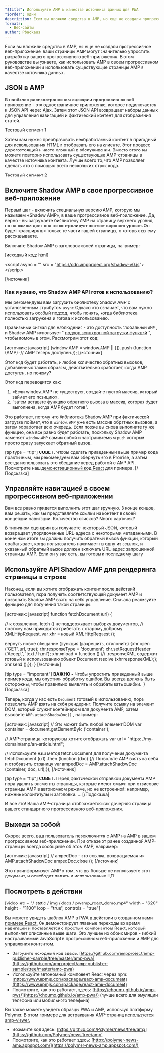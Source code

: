 ```yaml
---
"$title": Используйте AMP в качестве источника данных для PWA
"$order": один
description: Если вы вложили средства в AMP, но еще не создали прогрессивное веб-приложение, ваши страницы AMP могут значительно упростить разработку вашего прогрессивного веб-приложения.
formats:
  - Веб-сайты
author: Pbackaus
---
```


Если вы вложили средства в AMP, но еще не создали прогрессивное веб-приложение, ваши страницы AMP могут значительно упростить разработку вашего прогрессивного веб-приложения. В этом руководстве вы узнаете, как использовать AMP в своем прогрессивном веб-приложении и использовать существующие страницы AMP в качестве источника данных.

## JSON в AMP

В наиболее распространенном сценарии прогрессивное веб-приложение - это одностраничное приложение, которое подключается к JSON API через Ajax. Затем этот JSON API возвращает наборы данных для управления навигацией и фактический контент для отображения статей.

Тестовый сегмент 1

Затем вам нужно преобразовать необработанный контент в пригодный для использования HTML и отобразить его на клиенте. Этот процесс дорогостоящий и часто сложный в обслуживании. Вместо этого вы можете повторно использовать существующие AMP-страницы в качестве источника контента. Лучше всего то, что AMP позволяет сделать это с помощью всего нескольких строк кода.

Тестовый сегмент 2

## Включите Shadow AMP в свое прогрессивное веб-приложение

Первый шаг - включить специальную версию AMP, которую мы называем «Shadow AMP», в ваше прогрессивное веб-приложение. Да, верно - вы загружаете библиотеку AMP на страницу верхнего уровня, но на самом деле она не контролирует контент верхнего уровня. Он будет «расширять» только те части нашей страницы, о которых вы ему рассказываете.

Включите Shadow AMP в заголовок своей страницы, например:

[исходный код: html]

<!-- Asynchronously load the AMP-with-Shadow-DOM runtime library. -->

&lt;script async = "" src = "https://cdn.ampproject.org/shadow-v0.js"&gt; &lt;/script&gt;

[/источник]

### Как я узнаю, что Shadow AMP API готов к использованию?

Мы рекомендуем вам загрузить библиотеку Shadow AMP с установленным атрибутом `async` Однако это означает, что вам нужно использовать особый подход, чтобы понять, когда библиотека полностью загружена и готова к использованию.

Правильный сигнал для наблюдения - это доступность глобальной `AMP` , и Shadow AMP использует " [подход асинхронной загрузки функций](http://mrcoles.com/blog/google-analytics-asynchronous-tracking-how-it-work/) ", чтобы помочь в этом. Рассмотрим этот код:

[источник: javascript] (window.AMP = window.AMP || []). push (function (AMP) {// AMP теперь доступен.}); [/источник]

Этот код будет работать, и любое количество обратных вызовов, добавленных таким образом, действительно сработает, когда AMP доступен, но почему?

Этот код переводится как:

1. «Если window.AMP не существует, создайте пустой массив, который займет его позицию».
2. "затем вставьте функцию обратного вызова в массив, которая будет выполнена, когда AMP будет готов".

Это работает, потому что библиотека Shadow AMP при фактической загрузке поймет, что в `window.AMP` уже есть массив обратных вызовов, а затем обработает всю очередь. Если позже вы снова выполните ту же функцию, она все равно будет работать, поскольку Shadow AMP заменяет `window.AMP` самим собой и настраиваемым `push` который просто сразу запускает обратный вызов.

[tip type = "tip"] **СОВЕТ.** Чтобы сделать приведенный выше пример кода практичным, мы рекомендуем вам обернуть его в Promise, а затем всегда использовать это обещание перед работой с AMP API. Посмотрите наш [демонстрационный код React](https://github.com/ampproject/amp-publisher-sample/blob/master/amp-pwa/src/components/amp-document/amp-document.js#L20) для примера. [/Подсказка]

## Управляйте навигацией в своем прогрессивном веб-приложении

Вам все равно придется выполнить этот шаг вручную. В конце концов, вам решать, как вы представляете ссылки на контент в своей концепции навигации. Количество списков? Много карточек?

В типичном сценарии вы получаете некоторый JSON, который возвращает упорядоченные URL-адреса с некоторыми метаданными. В конечном итоге вы должны получить обратный вызов функции, который срабатывает, когда пользователь нажимает на одну из ссылок, и указанный обратный вызов должен включать URL-адрес запрошенной страницы AMP. Если он у вас есть, вы готовы к последнему шагу.

## Используйте API Shadow AMP для рендеринга страницы в строке

Наконец, если вы хотите отображать контент после действий пользователя, пора получить соответствующий документ AMP и позволить Shadow AMP взять на себя управление. Сначала реализуйте функцию для получения такой страницы:

[источник: javascript] function fetchDocument (url) {

// к сожалению, fetch () не поддерживает выборку документов, // поэтому нам приходится прибегать к старому доброму XMLHttpRequest. var xhr = новый XMLHttpRequest ();

вернуть новое обещание (функция (разрешить, отклонить) {xhr.open ('GET', url, true); xhr.responseType = 'document'; xhr.setRequestHeader ('Accept', 'text / html'); xhr.onload = function () {// .responseXML содержит готовый к использованию объект Document resolve (xhr.responseXML);}; xhr.send ();}); } [/источник]

[tip type = "important"] **ВАЖНО -** Чтобы упростить приведенный выше пример кода, мы опустили обработку ошибок. Вы всегда должны быть осторожны, чтобы правильно выявлять и обрабатывать ошибки. [/Подсказка]

Теперь, когда у нас есть `Document` готовый к использованию, пора позволить AMP взять на себя рендеринг. Получите ссылку на элемент DOM, который служит контейнером для документа AMP, затем вызовите `AMP.attachShadowDoc()` , например:

[источник: javascript] // Это может быть любой элемент DOM var container = document.getElementById ('container');

// AMP-страница, которую вы хотите отображать var url = "https: //my-domain/amp/an-article.html";

// Используйте наш метод fetchDocument для получения документа fetchDocument (url) .then (function (doc) {// Позвольте AMP взять на себя и отобразить страницу var ampedDoc = AMP.attachShadowDoc (container, doc, url);}); [/источник]

[tip type = "tip"] **СОВЕТ.** Перед фактической отправкой документа AMP пора удалить элементы страницы, которые имеют смысл при отрисовке страницы AMP в автономном режиме, но не встроенной: например, нижние колонтитулы и заголовки. ... [/Подсказка]

И все это! Ваша AMP-страница отображается как дочерняя страница вашего стандартного прогрессивного веб-приложения.

## Выходи за собой

Скорее всего, ваш пользователь переключится с AMP на AMP в вашем прогрессивном веб-приложении. При отказе от ранее созданной AMP-страницы всегда сообщайте об этом AMP, например:

[источник: javascript] // ampedDoc - это ссылка, возвращаемая из AMP.attachShadowDoc ampedDoc.close (); [/источник]

Это проинформирует AMP о том, что вы больше не используете этот документ, и освободит память и использование ЦП.

## Посмотреть в действии

[video src = "/ static / img / docs / pwamp_react_demo.mp4" width = "620" height = "1100" loop = "true", controls = "true"]

Вы можете увидеть шаблон AMP в PWA в действии в созданном нами [примере React.](https://github.com/ampproject/amp-publisher-sample/tree/master/amp-pwa) Он демонстрирует плавные переходы во время навигации и поставляется с простым компонентом React, который выполняет описанные выше шаги. Это лучшее из обоих миров - гибкий настраиваемый JavaScript в прогрессивном веб-приложении и AMP для управления контентом.

- Загрузите исходный код здесь: [https://github.com/ampproject/amp-publisher-sample/tree/master/amp-pwa](https://github.com/ampproject/amp-publisher-sample/tree/master/amp-pwa)
- Используйте автономный компонент React через npm: [https://www.npmjs.com/package/react-amp-document](https://www.npmjs.com/package/react-amp-document)
- Посмотрите, как это работает, здесь: [https://choumx.github.io/amp-pwa/](https://choumx.github.io/amp-pwa/) (лучше всего для эмуляции телефона или мобильного телефона)

Вы также можете увидеть образцы PWA и AMP, используя платформу Polymer. В этом примере для встраивания AMP-страниц [используется amp-viewer.](https://github.com/PolymerLabs/amp-viewer/)

- Возьмите код здесь: [https://github.com/Polymer/news/tree/amp](https://github.com/Polymer/news/tree/amp)
- Посмотрите, как это работает здесь: [https://polymer-news-amp.appspot.com/](https://polymer-news-amp.appspot.com/)
